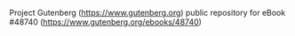 Project Gutenberg (https://www.gutenberg.org) public repository for eBook #48740 (https://www.gutenberg.org/ebooks/48740)
